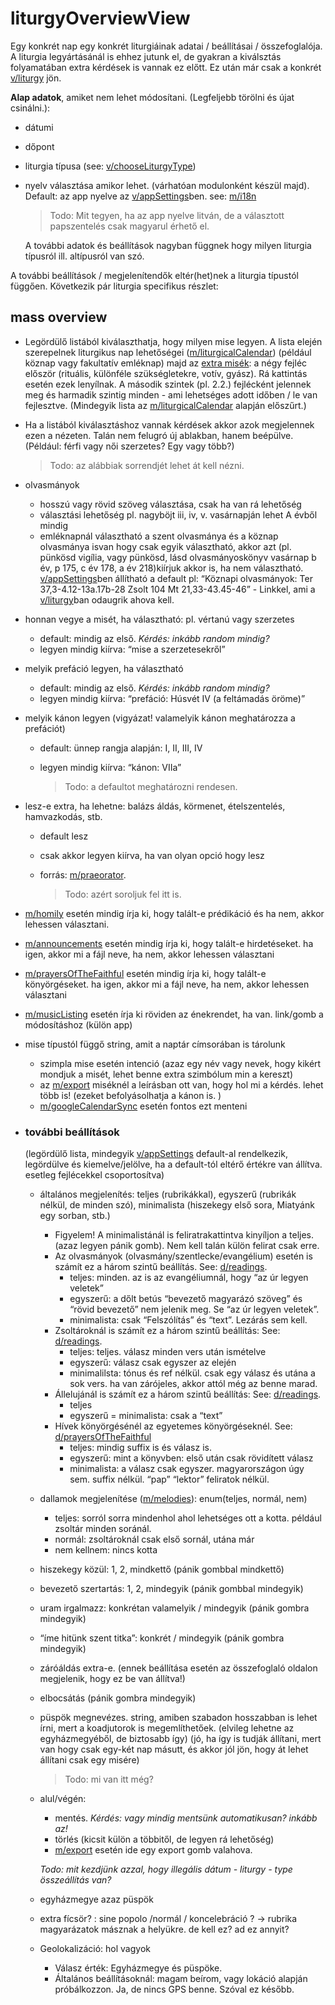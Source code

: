 # liturgyOverviewView

Egy konkrét nap egy konkrét liturgiáinak adatai / beállításai / összefoglalója. A liturgia legyártásánál is ehhez jutunk el, de gyakran a kiválsztás folyamatában extra kérdések is vannak ez előtt. Ez után már csak a konkrét [v/liturgy](liturgy.md) jön.

**Alap adatok**, amiket nem lehet módosítani. (Legfeljebb törölni és újat csinálni.):

- dátumi

- dőpont

- liturgia típusa (see: [v/chooseLiturgyType](chooseLiturgyType.md))

- nyelv választása amikor lehet. (várhatóan modulonként készül majd). Default: az app nyelve az  [v/appSettings](appSettings.md)ben. see: [m/i18n](../modules/i18n.md)

  > Todo: Mit tegyen, ha az app nyelve litván, de a választott papszentelés csak magyarul érhető el.

  A további adatok és beállítások nagyban függnek hogy milyen liturgia típusról ill. altípusról van szó. 



A további beállítások / megjelenítendők eltér(het)nek a liturgia típustól függően. Következik pár liturgia specifikus részlet:



## mass overview 

- Legördülő listából kiválaszthatja, hogy milyen mise legyen. A lista elején szerepelnek liturgikus nap lehetőségei ([m/liturgicalCalendar](../modules/liturgicalCalendar.md)) (például köznap vagy fakultatív emléknap) majd az [extra misék](mass.md#extra-misék): a négy fejléc először (rituális, különféle szükségletekre, votív, gyász). Rá kattintás esetén ezek lenyílnak. A második szintek (pl. 2.2.) fejlécként jelennek meg és harmadik szintig minden - ami lehetséges adott időben / le van fejlesztve. (Mindegyik lista az [m/liturgicalCalendar](../modules/liturgicalCalendar.md) alapján előszűrt.)

- Ha a listából kiválasztáshoz vannak kérdések akkor azok megjelennek ezen a nézeten. Talán nem felugró új ablakban, hanem beépülve. (Például: férfi vagy női szerzetes? Egy vagy több?)

  > Todo: az alábbiak sorrendjét lehet át kell nézni.

- olvasmányok

  - hosszú vagy rövid szöveg választása, csak ha van rá lehetőség
  - választási lehetőség pl. nagyböjt iii, iv, v. vasárnapján lehet A évből mindig
  - emléknapnál választható a szent olvasmánya és a köznap olvasmánya isvan hogy csak egyik választható, akkor azt (pl. pünkösd vigília, vagy pünkösd, lásd olvasmányoskönyv vasárnap b év, p 175, c év 178, a év 218)kiírjuk akkor is, ha nem választható.  [v/appSettings](appSettings.md)ben állítható a default
    pl: “Köznapi olvasmányok: Ter 37,3-4.12-13a.17b-28  Zsolt 104   Mt 21,33-43.45-46” - Linkkel, ami a [v/liturgy](liturgy.md)ban odaugrik ahova kell.

- honnan vegye a misét, ha választható: pl. vértanú vagy szerzetes

  - default: mindig az első. *Kérdés: inkább random mindig?*
  - legyen mindig kiírva: “mise a szerzetesekről”

- melyik prefáció legyen, ha választható

  - default: mindig az első. *Kérdés: inkább random mindig?*
  - legyen mindig kiírva: “prefáció: Húsvét IV (a feltámadás öröme)”

- melyik kánon legyen (vigyázat! valamelyik kánon meghatározza a prefációt)

  - default: ünnep rangja alapján: I, II, III, IV

  - legyen mindig kiírva: “kánon: VIIa”

    > Todo: a defaultot meghatározni rendesen.

- lesz-e extra, ha lehetne: balázs áldás, körmenet, ételszentelés, hamvazkodás, stb.

  - default lesz

  - csak akkor legyen kiírva, ha van olyan opció hogy lesz

  - forrás: [m/praeorator](../modules/praeorator.md). 

    > Todo: azért soroljuk fel itt is.

  

- [m/homily](../modules/homily.md) esetén mindig írja ki, hogy talált-e prédikáció és ha nem, akkor lehessen választani.

- [m/announcements](../modules/announcements.md) esetén mindig írja ki, hogy talált-e hirdetéseket. ha igen, akkor mi a fájl neve, ha nem, akkor lehessen választani

- [m/prayersOfTheFaithful](../modules/prayersOfTheFaithful.md) esetén mindig írja ki, hogy talált-e könyörgéseket. ha igen, akkor mi a fájl neve, ha nem, akkor lehessen választani

- [m/musicListing](../modules/musicListing.md) esetén írja ki röviden az énekrendet, ha van. link/gomb a módosításhoz (külön app)

  

- mise típustól függő string, amit a naptár címsorában is tárolunk

  - szimpla mise esetén intenció (azaz egy név vagy nevek, hogy kikért mondjuk a misét, lehet benne extra szimbólum min a kereszt)
  - az [m/export](../modules/export.md) miséknél a leírásban ott van, hogy hol mi a kérdés. lehet több is! (ezeket befolyásolhatja a kánon is. )
  - [m/googleCalendarSync](../modules/googleCalendarSync.md) esetén fontos ezt menteni

- ### további beállítások 

  (legördülő lista, mindegyik [v/appSettings](appSettings.md) default-al rendelkezik, legördülve és kiemelve/jelölve, ha a default-tól eltérő értékre van állítva. esetleg fejlécekkel csoportosítva)

  - általános megjelenítés: teljes (rubrikákkal), egyszerű (rubrikák nélkül, de minden szó), minimalista (hiszekegy első sora, Miatyánk egy sorban, stb.)

    - Figyelem! A minimalistánál is feliratrakattintva kinyíljon a teljes. (azaz legyen pánik gomb). Nem kell talán külön felirat csak erre.
    - Az olvasmányok (olvasmány/szentlecke/evangélium) esetén is számít ez a három szintű beállítás. See: [d/readings](../dataschemas/readings.md).
      - teljes: minden. az is az evangéliumnál, hogy “az úr legyen veletek”
      - egyszerű: a dőlt betús “bevezető magyarázó szöveg” és “rövid bevezető” nem jelenik meg. Se “az úr legyen veletek”.
      - minimalista: csak “Felszólítás” és “text”. Lezárás sem kell.
    - Zsoltároknál is számít ez a három szintű beállítás: See: [d/readings](../dataschemas/readings.md).
      - teljes: teljes. válasz minden vers után ismételve
      - egyszerű: válasz csak egyszer az elején
      - minimalilsta: tónus és ref nélkül. csak egy válasz és utána a sok vers. ha van zárójeles, akkor attól még az benne marad.
    - Állelujánál is számít ez a három szintű beállítás: See: [d/readings](../dataschemas/readings.md).
      - teljes
      - egyszerű = minimalista: csak a “text”
    - Hívek könyörgésénél az egyetemes könyörgéseknél. See: [d/prayersOfTheFaithful](../dataschemas/prayersOfTheFaithful.md)
      - teljes: mindig suffix is és válasz is.
      - egyszerű: mint a könyvben: első után csak rövidített válasz
      - minimalista: a válasz csak egyszer. magyarországon úgy sem. suffix nélkül. “pap” “lektor” feliratok nélkül.

    

  - dallamok megjelenítése ([m/melodies](../modules/melodies.md)): enum(teljes, normál, nem)

    - teljes: sorról sorra mindenhol ahol lehetséges ott a kotta. például zsoltár minden soránál.
    - normál: zsoltároknál csak első sornál, utána már 
    - nem kellnem: nincs kotta

    

  - hiszekegy közül: 1, 2, mindkettő (pánik gombbal mindkettő)

  - bevezető szertartás: 1, 2, mindegyik (pánik gombbal mindegyik)

  - uram irgalmazz: konkrétan valamelyik / mindegyik (pánik gombra mindegyik)

  - “íme hitünk szent titka”: konkrét / mindegyik (pánik gombra mindegyik)

  - záróáldás extra-e. (ennek beállítása esetén az összefoglaló oldalon megjelenik, hogy ez be van állítva!)

  - elbocsátás (pánik gombra mindegyik)

  - püspök megnevézes. string, amiben szabadon hosszabban is lehet írni, mert a koadjutorok is megemlíthetőek. (elvileg lehetne az egyházmegyéből, de biztosabb így) (jó, ha így is tudják állítani, mert van hogy csak egy-két nap másutt, és akkor jól jön, hogy át lehet állítani csak egy misére)

    > Todo: mi van itt még?

  - alul/végén:

    - mentés. *Kérdés: vagy mindig mentsünk automatikusan? inkább az!*
    - törlés (kicsit külön a többitől, de legyen rá lehetőség)
    - [m/export](../modules/export.md) esetén ide egy export gomb valahova.

    *Todo: mit kezdjünk azzal, hogy illegális dátum - liturgy - type összeállítás van?*

    

  - egyházmegye azaz püspök

  - extra fícsör? : sine popolo /normál / koncelebráció ? -> rubrika magyarázatok másznak a helyükre. de kell ez? ad ez annyit?

  - Geolokalizáció: hol vagyok

    - Válasz érték: Egyházmegye és püspöke.
    - Általános beállításoknál: magam beírom, vagy lokáció alapján próbálkozzon. Ja, de nincs GPS benne. Szóval ez később.

